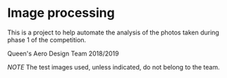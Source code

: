 # Image processing

This is a project to help automate the analysis of the photos taken during phase 1 of the competition.

Queen's Aero Design Team 2018/2019

*NOTE* The test images used, unless indicated, do not belong to the team.
